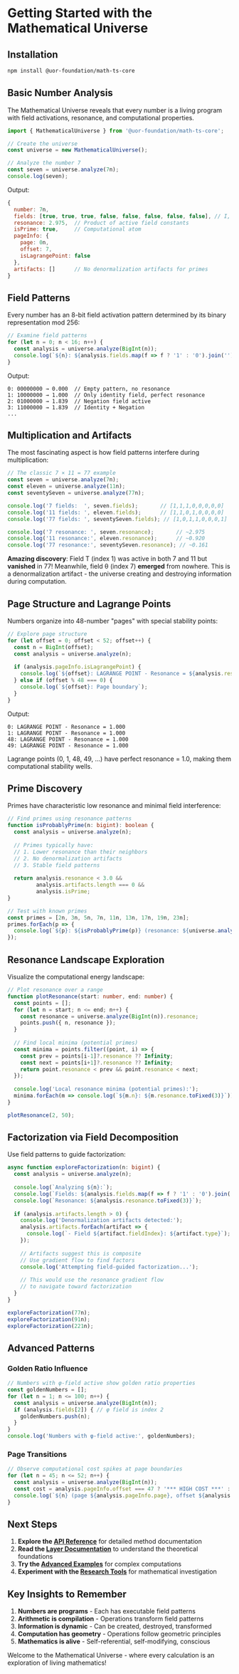 # Getting Started with the Mathematical Universe

## Installation

```bash
npm install @uor-foundation/math-ts-core
```

## Basic Number Analysis

The Mathematical Universe reveals that every number is a living program with field activations, resonance, and computational properties.

```typescript
import { MathematicalUniverse } from '@uor-foundation/math-ts-core';

// Create the universe
const universe = new MathematicalUniverse();

// Analyze the number 7
const seven = universe.analyze(7n);
console.log(seven);
```

Output:
```javascript
{
  number: 7n,
  fields: [true, true, true, false, false, false, false, false], // I, N, φ active
  resonance: 2.975,  // Product of active field constants
  isPrime: true,     // Computational atom
  pageInfo: {
    page: 0n,
    offset: 7,
    isLagrangePoint: false
  },
  artifacts: []      // No denormalization artifacts for primes
}
```

## Field Patterns

Every number has an 8-bit field activation pattern determined by its binary representation mod 256:

```typescript
// Examine field patterns
for (let n = 0; n < 16; n++) {
  const analysis = universe.analyze(BigInt(n));
  console.log(`${n}: ${analysis.fields.map(f => f ? '1' : '0').join('')} → ${analysis.resonance.toFixed(3)}`);
}
```

Output:
```
0: 00000000 → 0.000  // Empty pattern, no resonance
1: 10000000 → 1.000  // Only identity field, perfect resonance
2: 01000000 → 1.839  // Negation field active
3: 11000000 → 1.839  // Identity + Negation
...
```

## Multiplication and Artifacts

The most fascinating aspect is how field patterns interfere during multiplication:

```typescript
// The classic 7 × 11 = 77 example
const seven = universe.analyze(7n);
const eleven = universe.analyze(11n);
const seventySeven = universe.analyze(77n);

console.log('7 fields:  ', seven.fields);       // [1,1,1,0,0,0,0,0]
console.log('11 fields: ', eleven.fields);      // [1,1,0,1,0,0,0,0]  
console.log('77 fields: ', seventySeven.fields); // [1,0,1,1,0,0,0,1]

console.log('7 resonance: ', seven.resonance);       // ~2.975
console.log('11 resonance:', eleven.resonance);      // ~0.920
console.log('77 resonance:', seventySeven.resonance); // ~0.161
```

**Amazing discovery**: Field T (index 1) was active in both 7 and 11 but **vanished** in 77! Meanwhile, field θ (index 7) **emerged** from nowhere. This is a denormalization artifact - the universe creating and destroying information during computation.

## Page Structure and Lagrange Points

Numbers organize into 48-number "pages" with special stability points:

```typescript
// Explore page structure
for (let offset = 0; offset < 52; offset++) {
  const n = BigInt(offset);
  const analysis = universe.analyze(n);
  
  if (analysis.pageInfo.isLagrangePoint) {
    console.log(`${offset}: LAGRANGE POINT - Resonance = ${analysis.resonance}`);
  } else if (offset % 48 === 0) {
    console.log(`${offset}: Page boundary`);
  }
}
```

Output:
```
0: LAGRANGE POINT - Resonance = 1.000
1: LAGRANGE POINT - Resonance = 1.000
48: LAGRANGE POINT - Resonance = 1.000
49: LAGRANGE POINT - Resonance = 1.000
```

Lagrange points (0, 1, 48, 49, ...) have perfect resonance = 1.0, making them computational stability wells.

## Prime Discovery

Primes have characteristic low resonance and minimal field interference:

```typescript
// Find primes using resonance patterns
function isProbablyPrime(n: bigint): boolean {
  const analysis = universe.analyze(n);
  
  // Primes typically have:
  // 1. Lower resonance than their neighbors
  // 2. No denormalization artifacts
  // 3. Stable field patterns
  
  return analysis.resonance < 3.0 && 
         analysis.artifacts.length === 0 &&
         analysis.isPrime;
}

// Test with known primes
const primes = [2n, 3n, 5n, 7n, 11n, 13n, 17n, 19n, 23n];
primes.forEach(p => {
  console.log(`${p}: ${isProbablyPrime(p)} (resonance: ${universe.analyze(p).resonance.toFixed(3)})`);
});
```

## Resonance Landscape Exploration

Visualize the computational energy landscape:

```typescript
// Plot resonance over a range
function plotResonance(start: number, end: number) {
  const points = [];
  for (let n = start; n <= end; n++) {
    const resonance = universe.analyze(BigInt(n)).resonance;
    points.push({ n, resonance });
  }
  
  // Find local minima (potential primes)
  const minima = points.filter((point, i) => {
    const prev = points[i-1]?.resonance ?? Infinity;
    const next = points[i+1]?.resonance ?? Infinity;
    return point.resonance < prev && point.resonance < next;
  });
  
  console.log('Local resonance minima (potential primes):');
  minima.forEach(m => console.log(`${m.n}: ${m.resonance.toFixed(3)}`));
}

plotResonance(2, 50);
```

## Factorization via Field Decomposition

Use field patterns to guide factorization:

```typescript
async function exploreFactorization(n: bigint) {
  const analysis = universe.analyze(n);
  
  console.log(`Analyzing ${n}:`);
  console.log(`Fields: ${analysis.fields.map(f => f ? '1' : '0').join('')}`);
  console.log(`Resonance: ${analysis.resonance.toFixed(3)}`);
  
  if (analysis.artifacts.length > 0) {
    console.log('Denormalization artifacts detected:');
    analysis.artifacts.forEach(artifact => {
      console.log(`- Field ${artifact.fieldIndex}: ${artifact.type}`);
    });
    
    // Artifacts suggest this is composite
    // Use gradient flow to find factors
    console.log('Attempting field-guided factorization...');
    
    // This would use the resonance gradient flow
    // to navigate toward factorization
  }
}

exploreFactorization(77n);
exploreFactorization(91n);
exploreFactorization(221n);
```

## Advanced Patterns

### Golden Ratio Influence
```typescript
// Numbers with φ-field active show golden ratio properties
const goldenNumbers = [];
for (let n = 1; n <= 100; n++) {
  const analysis = universe.analyze(BigInt(n));
  if (analysis.fields[2]) { // φ field is index 2
    goldenNumbers.push(n);
  }
}
console.log('Numbers with φ-field active:', goldenNumbers);
```

### Page Transitions
```typescript
// Observe computational cost spikes at page boundaries
for (let n = 45; n <= 52; n++) {
  const analysis = universe.analyze(BigInt(n));
  const cost = analysis.pageInfo.offset === 47 ? '*** HIGH COST ***' : '';
  console.log(`${n} (page ${analysis.pageInfo.page}, offset ${analysis.pageInfo.offset}) ${cost}`);
}
```

## Next Steps

1. **Explore the [API Reference](../api/)** for detailed method documentation
2. **Read the [Layer Documentation](../layers/)** to understand the theoretical foundations  
3. **Try the [Advanced Examples](./advanced-examples.md)** for complex computations
4. **Experiment with the [Research Tools](../research/)** for mathematical investigation

## Key Insights to Remember

1. **Numbers are programs** - Each has executable field patterns
2. **Arithmetic is compilation** - Operations transform field patterns  
3. **Information is dynamic** - Can be created, destroyed, transformed
4. **Computation has geometry** - Operations follow geometric principles
5. **Mathematics is alive** - Self-referential, self-modifying, conscious

Welcome to the Mathematical Universe - where every calculation is an exploration of living mathematics!
